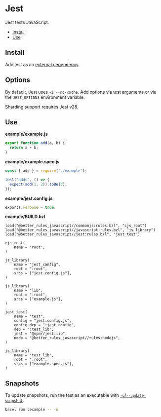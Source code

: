 # Jest

Jest tests JavaScript.

<!-- START doctoc generated TOC please keep comment here to allow auto update -->
<!-- DON'T EDIT THIS SECTION, INSTEAD RE-RUN doctoc TO UPDATE -->

- [Install](#install)
- [Use](#use)

<!-- END doctoc generated TOC please keep comment here to allow auto update -->

## Install

Add jest as an [external dependency](#external_dependencies).

## Options

By default, Jest uses `-i --no-cache`. Add options via test arguments or via the
`JEST_OPTIONS` environment variable.

Sharding support requires Jest v28.

## Use

**example/example.js**

```js
export function add(a, b) {
  return a + b;
}
```

**example/example.spec.js**

```js
const { add } = require("./example");

test("adds", () => {
  expect(add(1, 2)).toBe(3);
});
```

**example/jest.config.js**

```js
exports.verbose = true;
```

**example/BUILD.bzl**

```bzl
load("@better_rules_javascript//commonjs:rules.bzl", "cjs_root")
load("@better_rules_javascript//javascript:rules.bzl", "js_library")
load("@better_rules_javascript//jest:rules.bzl", "jest_test")

cjs_root(
    name = "root",
)

js_library(
    name = "jest_config",
    root = ":root",
    srcs = ["jest.config.js"],
)

js_library(
    name = "lib",
    root = ":root",
    srcs = ["example.js"],
)

jest_test(
    name = "test",
    config = "jest.config.js",
    config_dep = ":jest_config",
    dep = ":test_lib",
    jest = "@npm//jest:lib",
    node = "@better_rules_javascript//rules:nodejs",
)

js_library(
    name = "test_lib",
    root = ":root",
    srcs = ["example.spec.js"],
)
```

## Snapshots

To update snapshots, run the test as an executable with
[`-u`/`--update-snapshot`](https://jestjs.io/docs/cli#--updatesnapshot).

```sh
bazel run :example -- -u
```

